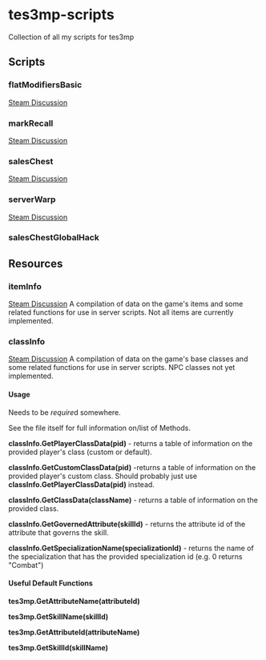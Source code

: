 # tes3mp-scripts
Collection of all my scripts for tes3mp
## Scripts
### flatModifiersBasic
[Steam Discussion](https://steamcommunity.com/groups/mwmulti/discussions/0/1483233503861929448/)

### markRecall
[Steam Discussion](https://steamcommunity.com/groups/mwmulti/discussions/0/1488861734096173445/)

### salesChest
[Steam Discussion](https://steamcommunity.com/groups/mwmulti/discussions/0/1483232961046461458/)

### serverWarp
[Steam Discussion](https://steamcommunity.com/groups/mwmulti/discussions/0/1488861734099531437/)

### salesChestGlobalHack

## Resources
### itemInfo
[Steam Discussion](https://steamcommunity.com/groups/mwmulti/discussions/0/1483232961046419094/)
A compilation of data on the game's items and some related functions for use in server scripts. Not all items are currently implemented.

### classInfo
[Steam Discussion](https://steamcommunity.com/groups/mwmulti/discussions/0/1483233503861870523/)
A compilation of data on the game's base classes and some related functions for use in server scripts. NPC classes not yet implemented.
#### Usage
Needs to be *require*d somewhere.

See the file itself for full information on/list of Methods.

**classInfo.GetPlayerClassData(pid)** - returns a table of information on the provided player's class (custom or default).

**classInfo.GetCustomClassData(pid)** -returns a table of information on the provided player's custom class. Should probably just use **classInfo.GetPlayerClassData(pid)** instead.

**classInfo.GetClassData(className)** - returns a table of information on the provided class.

**classInfo.GetGovernedAttribute(skillId)** - returns the attribute id of the attribute that governs the skill.

**classInfo.GetSpecializationName(specializationId)** - returns the name of the specialization that has the provided specialization id (e.g. 0 returns "Combat")

#### Useful Default Functions
**tes3mp.GetAttributeName(attributeId)**

**tes3mp.GetSkillName(skillId)**

**tes3mp.GetAttributeId(attributeName)**

**tes3mp.GetSkillId(skillName)**
